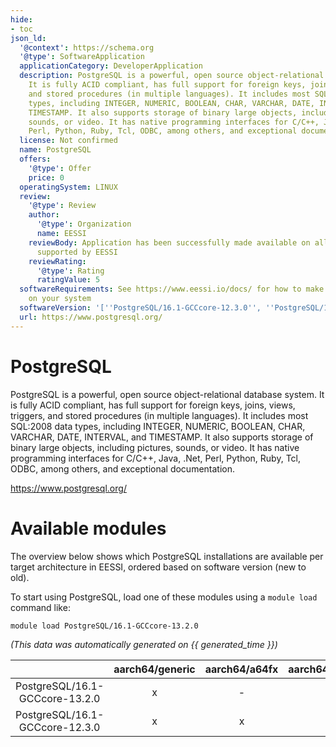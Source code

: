 ```yaml
---
hide:
- toc
json_ld:
  '@context': https://schema.org
  '@type': SoftwareApplication
  applicationCategory: DeveloperApplication
  description: PostgreSQL is a powerful, open source object-relational database system.
    It is fully ACID compliant, has full support for foreign keys, joins, views, triggers,
    and stored procedures (in multiple languages). It includes most SQL:2008 data
    types, including INTEGER, NUMERIC, BOOLEAN, CHAR, VARCHAR, DATE, INTERVAL, and
    TIMESTAMP. It also supports storage of binary large objects, including pictures,
    sounds, or video. It has native programming interfaces for C/C++, Java, .Net,
    Perl, Python, Ruby, Tcl, ODBC, among others, and exceptional documentation.
  license: Not confirmed
  name: PostgreSQL
  offers:
    '@type': Offer
    price: 0
  operatingSystem: LINUX
  review:
    '@type': Review
    author:
      '@type': Organization
      name: EESSI
    reviewBody: Application has been successfully made available on all architectures
      supported by EESSI
    reviewRating:
      '@type': Rating
      ratingValue: 5
  softwareRequirements: See https://www.eessi.io/docs/ for how to make EESSI available
    on your system
  softwareVersion: '[''PostgreSQL/16.1-GCCcore-12.3.0'', ''PostgreSQL/16.1-GCCcore-13.2.0'']'
  url: https://www.postgresql.org/
---
```


PostgreSQL
==========


PostgreSQL is a powerful, open source object-relational database system. It is fully ACID compliant, has full support for foreign keys, joins, views, triggers, and stored procedures (in multiple languages). It includes most SQL:2008 data types, including INTEGER, NUMERIC, BOOLEAN, CHAR, VARCHAR, DATE, INTERVAL, and TIMESTAMP. It also supports storage of binary large objects, including pictures, sounds, or video. It has native programming interfaces for C/C++, Java, .Net, Perl, Python, Ruby, Tcl, ODBC, among others, and exceptional documentation.

https://www.postgresql.org/
# Available modules


The overview below shows which PostgreSQL installations are available per target architecture in EESSI, ordered based on software version (new to old).

To start using PostgreSQL, load one of these modules using a `module load` command like:

```shell
module load PostgreSQL/16.1-GCCcore-13.2.0
```

*(This data was automatically generated on {{ generated_time }})*

| |aarch64/generic|aarch64/a64fx|aarch64/neoverse_n1|aarch64/neoverse_v1|aarch64/nvidia/grace|x86_64/generic|x86_64/amd/zen2|x86_64/amd/zen3|x86_64/amd/zen4|x86_64/intel/cascadelake|x86_64/intel/haswell|x86_64/intel/icelake|x86_64/intel/sapphirerapids|x86_64/intel/skylake_avx512|
| :---: | :---: | :---: | :---: | :---: | :---: | :---: | :---: | :---: | :---: | :---: | :---: | :---: | :---: | :---: |
|PostgreSQL/16.1-GCCcore-13.2.0|x|-|x|x|x|x|x|x|x|x|x|x|x|x|
|PostgreSQL/16.1-GCCcore-12.3.0|x|x|x|x|x|x|x|x|x|x|x|x|x|x|
